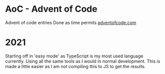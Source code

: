 # AoC - Advent of Code

Advent of code entries
Done as time permits
<a href="https://adventofcode.com/2021/about">adventofcode.com</a>

# 2021

Starting off in 'easy mode' as TypeScript is my most used language currently.
Using all the same tools as I would in normal development.
This is made a little easier as I am not compiling this to JS to get the results.
